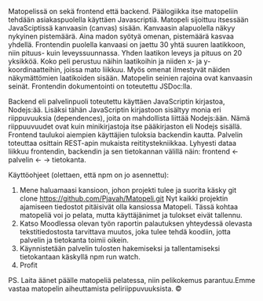 
Matopelissä on sekä frontend että backend. Päälogiikka itse matopeliin tehdään asiakaspuolella
käyttäen Javascriptiä. Matopeli sijoittuu itsessään JavaSciptissä kanvaasin (canvas) sisään.
Kanvaasin alapuolella näkyy nykyinen pistemäärä. Aina madon syötyä omenan, pistemäärä kasvaa yhdellä.
Frontendin puolella kanvaasi on jaettu 30 yhtä suuren laatikkoon, niin pituus- kuin leveyssuunnassa.
Yhden laatikon leveys ja pituus on 20 yksikköä. Koko peli perustuu näihin laatikoihin ja niiden
x- ja y-koordinaatteihin, joissa mato liikkuu. Myös omenat ilmestyvät näiden näkymättömien laatikoiden sisään.
Matopelin seinien rajoina ovat kanvaasin seinät. Frontendin dokumentointi on toteutettu JSDoc:lla.

Backend eli palvelinpuoli toteutettu käyttäen JavaScriptin kirjastoa, Nodejs:ää. Lisäksi tähän JavaScriptin kirjastoon
sisältyy monia eri riippuvuuksia (dependences), joita on mahdollista liittää Nodejs:ään. Nämä riippuuvuudet
ovat kuin minikirjastoja itse pääkirjaston eli Nodejs sisällä. Frontend taulukoi aiempien käyttäjien tuloksia backendin
kautta. Palvelin toteuttaa osittain REST-apin mukaista reititystekniikkaa. Lyhyesti dataa liikkuu frontendin, backendin ja
sen tietokannan välillä näin: frontend ← palvelin ← → tietokanta.

Käyttöohjeet (olettaen, että npm on jo asennettu):

1. Mene haluamaasi kansioon, johon projekti tulee ja suorita käsky git clone https://github.com/Pjavah/Matopeli.git
   Nyt kaikki projektin ajamiseen tiedostot pitäisivät olla kansiossa Matopeli.
   Tässä kohtaa matopeliä voi jo pelata, mutta käyttäjänimet ja tulokset eivät tallennu.
2. Katso Moodlessa olevan työn raportin palautuksen yhteydessä olevasta tekstitiedostosta
   tarvittava muutos, joka tulee tehdä koodiin, jotta palvelin ja tietokanta toimii oikein.
3. Käynnistetään palvelin tulosten hakemiseksi  ja tallentamiseksi tietokantaan käskyllä npm run watch.
4. Profit

PS. Laita äänet päälle matopeliä pelatessa, niin pelikokemus parantuu.Emme vastaa matopelin aiheuttamista peliriippuvuuksista. 
© 
